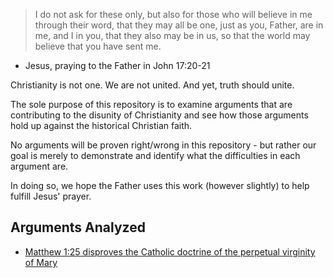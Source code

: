 > I do not ask for these only, but also for those who will believe in me through their word, that they may all be one, just as you, Father, are in me, and I in you, that they also may be in us, so that the world may believe that you have sent me.
- Jesus, praying to the Father in John 17:20-21

Christianity is not one. We are not united. And yet, truth should unite. 

The sole purpose of this repository is to examine arguments that are contributing to the disunity of Christianity and see how those arguments hold up against the historical Christian faith. 

No arguments will be proven right/wrong in this repository - but rather our goal is merely to demonstrate and identify what the difficulties in each argument are. 

In doing so, we hope the Father uses this work (however slightly) to help fulfill Jesus' prayer.

## Arguments Analyzed

- [Matthew 1:25 disproves the Catholic doctrine of the perpetual virginity of Mary](matt_1_25.md)